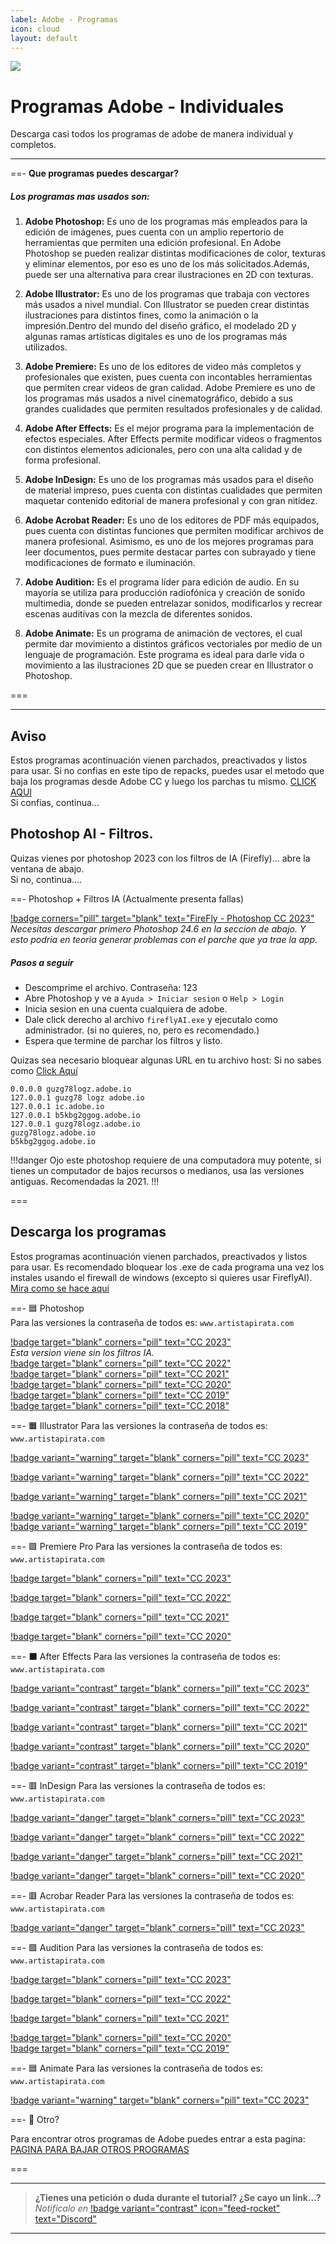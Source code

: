 ```yaml
---
label: Adobe - Programas
icon: cloud
layout: default
---
```


![](https://i.postimg.cc/hj85qPgG/Adobe-programas.png)
# Programas Adobe - Individuales
Descarga casi todos los programas de adobe de manera individual y completos.

---

==- **Que programas puedes descargar?**

##### Los programas mas usados son:

1. **Adobe Photoshop:**
Es uno de los programas más empleados para la edición de imágenes, pues cuenta con un amplio repertorio de herramientas que permiten una edición profesional.
En Adobe Photoshop se pueden realizar distintas modificaciones de color, texturas y eliminar elementos, por eso es uno de los más solicitados.Además, puede ser una alternativa para crear ilustraciones en 2D con texturas.


2. **Adobe Illustrator:**
Es uno de los programas que trabaja con vectores más usados a nivel mundial.
Con Illustrator se pueden crear distintas ilustraciones para distintos fines, como la animación o la impresión.Dentro del mundo del diseño gráfico, el modelado 2D y algunas ramas artísticas digitales es uno de los programas más utilizados.


3. **Adobe Premiere:**
Es uno de los editores de video más completos y profesionales que existen, pues cuenta con incontables herramientas que permiten crear videos de gran calidad.
Adobe Premiere es uno de los programas más usados a nivel cinematográfico, debido a sus grandes cualidades que permiten resultados profesionales y de calidad.


4. **Adobe After Effects:**
Es el mejor programa para la implementación de efectos especiales.
After Effects permite modificar videos o fragmentos con distintos elementos adicionales, pero con una alta calidad y de forma profesional.


5. **Adobe InDesign:**
Es uno de los programas más usados para el diseño de material impreso, pues cuenta con distintas cualidades que permiten maquetar contenido editorial de manera profesional y con gran nitidez.

 
6. **Adobe Acrobat Reader:**
Es uno de los editores de PDF más equipados, pues cuenta con distintas funciones que permiten modificar archivos de manera profesional. Asimismo, es uno de los mejores programas para leer documentos, pues permite destacar partes con subrayado y tiene modificaciones de formato e iluminación.


8. **Adobe Audition:**
Es el programa líder para edición de audio. En su mayoría se utiliza para producción radiofónica y creación de sonido multimedia, donde se pueden entrelazar sonidos, modificarlos y recrear escenas auditivas con la mezcla de diferentes sonidos.

 
9. **Adobe Animate:**
Es un programa de animación de vectores, el cual permite dar movimiento a distintos gráficos vectoriales por medio de un lenguaje de programación. Este programa es ideal para darle vida o movimiento a las ilustraciones 2D que se pueden crear en Illustrator o Photoshop. 

===

---

## Aviso

Estos programas acontinuación vienen parchados, preactivados y listos para usar.
Si no confias en este tipo de repacks, puedes usar el metodo que baja los programas desde Adobe CC y luego los parchas tu mismo.
[CLICK AQUI](/tutoriales/adobeCC.md)      
Si confias, continua...

## Photoshop AI - Filtros.

Quizas vienes por photoshop 2023 con los filtros de IA (Firefly)... abre la ventana de abajo.    
Si no, continua....

==- Photoshop + Filtros IA (Actualmente presenta fallas)

[!badge corners="pill" target="blank" text="FireFly - Photoshop CC 2023"](https://pesktop.com/en/windows/adobe-firefly-for-adobe-photoshop)     
*Necesitas descargar primero Photoshop 24.6 en la seccion de abajo. Y esto podria en teoria generar problemas con el parche que ya trae la app.*    

##### **Pasos a seguir**

- Descomprime el archivo. Contraseña: 123
- Abre Photoshop y ve a `Ayuda > Iniciar sesion` o `Help > Login`
- Inicia sesion en una cuenta cualquiera de adobe.
- Dale click derecho al archivo `fireflyAI.exe` y ejecutalo como administrador. (si no quieres, no, pero es recomendado.)
- Espera que termine de parchar los filtros y listo.       

Quizas sea necesario bloquear algunas URL en tu archivo host: Si no sabes como [Click Aquí](https://www.ionos.es/digitalguide/servidores/configuracion/archivo-hosts/#:~:text=los%20sistemas%20débiles.-,Así%20editas%20el%20archivo%20hosts,XP%2C%207%2C%208%20y%2010&text=Selecciona%20la%20opción%20“Ejecutar%20como,podrás%20modificar%20el%20archivo%20hosts.)

```
0.0.0.0 guzg78logz.adobe.io 
127.0.0.1 guzg78 logz adobe.io 
127.0.0.1 ic.adobe.io
127.0.0.1 b5kbg2ggog.adobe.io 
127.0.0.1 guzg78logz.adobe.io 
guzg78logz.adobe.io
b5kbg2ggog.adobe.io

``` 

!!!danger
Ojo este photoshop requiere de una computadora muy potente, si tienes un computador de bajos recursos o medianos, usa las versiones antiguas. Recomendadas la 2021.
!!!

===

## Descarga los programas

Estos programas acontinuación vienen parchados, preactivados y listos para usar. Es recomendado bloquear los .exe de cada programa una vez los instales usando el firewall de windows (excepto si quieres usar FireflyAI). [Mira como se hace aqui](https://www.xataka.com/basics/como-bloquear-el-acceso-a-internet-a-una-aplicacion-con-el-firewall-de-windows#:~:text=Bloquear%20el%20acceso%20a%20Internet%20de%20una%20aplicación%20que%20ya,acceso%20a%20Internet%20por%20completo.)

==- 🟦 Photoshop     
Para las versiones la contraseña de todos es: `www.artistapirata.com`       
      
[!badge target="blank" corners="pill" text="CC 2023"](https://disq.us/url?url=https%3A%2F%2Fwww.mediafire.com%2Ffile_premium%2Fdfbjnli6gkfgo2g%2FWIN_APS_V24.6.0.573.rar%2Ffile%3ALkujnKzNBELkkXfmCZxkLXtxYmA&cuid=4208103)        
*Esta version viene sin los filtros IA.*       
[!badge target="blank" corners="pill" text="CC 2022"](https://disq.us/url?url=https%3A%2F%2Fwww.mediafire.com%2Ffile%2Fyp0f1r4j0d6r21b%2FWIN_APS_V23.5.0.669_AP_ZNT.rar%2Ffile%3Asa9zMJb198iceDCybhEHp-TnIXw&cuid=4208103)            
[!badge target="blank" corners="pill" text="CC 2021"](https://disq.us/url?url=https%3A%2F%2Fwww.mediafire.com%2Ffile%2Fkew510adp462kyy%2FWIN_APS_V22.5.8.998_AP_ZNT.rar%2Ffile%3AGU54grbZPWIMzy-XsSUD0g0pWho&cuid=4208103)              
[!badge target="blank" corners="pill" text="CC 2020"](http://disq.us/url?url=http%3A%2F%2Fwww.mediafire.com%2Ffile%2F732cz8arne5nlda%2FPSCC2K21.21.2.4.WIN.AP.ZNT.rar%3AKFIXEo7XoBONQly5Bs_BOWP-CAE&cuid=4208103)             
[!badge target="blank" corners="pill" text="CC 2019"](http://disq.us/url?url=http%3A%2F%2Fwww.mediafire.com%2Ffile%2Fos10tbcyzp1khd3%2FWIN_APS_2K19_V20_AP_ZNT.rar%2Ffile%3ACIztKcBJmhs6bA_bgUfqev_zNs0&cuid=4208103)               
[!badge target="blank" corners="pill" text="CC 2018"](http://disq.us/url?url=http%3A%2F%2Fbit.ly%2F2DsSPcR%3A__bJC5iOIXVUl3VXXU9WwDrCUUI&cuid=4208103)

==- 🟧 Illustrator
Para las versiones la contraseña de todos es: `www.artistapirata.com`       

[!badge variant="warning" target="blank" corners="pill" text="CC 2023"](https://disq.us/url?url=https%3A%2F%2Fwww.mediafire.com%2Ffile%2F5rl1r0jq3yxqa8n%2FWIN_AAI_V27.1.0.189_AP_ZNT.rar%2Ffile%3ACeK6gVRz3AAB-9xzySKqvv1IYrs&cuid=4208103)        

[!badge variant="warning" target="blank" corners="pill" text="CC 2022"](https://disq.us/url?url=https%3A%2F%2Fwww.mediafire.com%2Ffile%2Fr4pb4iocxtmkapm%2FWIN_AAI_V26.5.0.223_AP_ZNT.rar%2Ffile%3AtybK_260rmaooXQoz93gntZBRY8&cuid=4208103)         

[!badge variant="warning" target="blank" corners="pill" text="CC 2021"](https://disq.us/url?url=https%3A%2F%2Fwww.mediafire.com%2Ffile%2Fmma6fhd8bcbmbkw%2FWIN_AAI_V25.4.1.498_AP_ZNT.rar%2Ffile%3A4Cxz7nNNTniZonVn6oz1Edklp9A&cuid=4208103)     

[!badge variant="warning" target="blank" corners="pill" text="CC 2020"](http://disq.us/url?url=http%3A%2F%2Fwww.mediafire.com%2Ffile%2Fg7sgg5fmjamqjrl%2FAI24.3.0.WIN.AP.ZNT.rar%2Ffile%3AkmpvK5tWrbBH7fSVniMMpT5ojSU&cuid=4208103)      
[!badge variant="warning" target="blank" corners="pill" text="CC 2019"](http://disq.us/url?url=http%3A%2F%2Fwww.mediafire.com%2Ffile%2F2dl03gyj62tknn8%2FWIN_AI_2K19_V23.1_AP_ZNT.rar%2Ffile%3A38QUK9JDZ7dXDpZ-zsqGTYYhnlE&cuid=4208103)       

==- 🟪 Premiere Pro
Para las versiones la contraseña de todos es: `www.artistapirata.com`       

[!badge target="blank" corners="pill" text="CC 2023"](https://disq.us/url?url=https%3A%2F%2Fwww.mediafire.com%2Ffile%2Fvxho87az9vftx32%2FWIN_APR_V23.5.0.56_AP_ZNT.rar%2Ffile%3Aptw6JuFzPinQZqxuyBcDLTNuP3c&cuid=4208103)       

[!badge target="blank" corners="pill" text="CC 2022"](https://disq.us/url?url=https%3A%2F%2Fwww.mediafire.com%2Ffile%2Fqs365zx4kjnpfhf%2FWIN_APR_V22.6.2.2_AP_ZNT.rar%2Ffile%3AE7PwqjtfITgWaB5kV8vHbiqL-f0&cuid=4208103)      

[!badge target="blank" corners="pill" text="CC 2021"](https://disq.us/url?url=https%3A%2F%2Fwww.mediafire.com%2Ffile%2F4y56b8a4q331s91%2FWIN_APR_V15.4.1.6_AP_ZNT.rar%2Ffile%3ARwGHXBK7xF466gkE4xJsr45_0dg&cuid=4208103)      

[!badge target="blank" corners="pill" text="CC 2020"](https://disq.us/url?url=https%3A%2F%2Fwww.mediafire.com%2Ffile%2Fhcjo00k3pqyx2xv%2FWIN_APP_V14.9.0.52_AP_ZNT.rar%2Ffile%3A7Ka5YX9QP6TOfgeywkQR7Ht9S5M&cuid=4208103)

==- ⬛ After Effects
Para las versiones la contraseña de todos es: `www.artistapirata.com`      

[!badge variant="contrast" target="blank" corners="pill" text="CC 2023"](https://disq.us/url?url=https%3A%2F%2Fwww.mediafire.com%2Ffile%2Fohfv2ixhcjsdmsc%2FWIN_AAE_V23.5.0.52_AP_ZNT.rar%2Ffile%3AfUbiPHY2UqCRNTbUai3I8kHIgQ4&cuid=4208103)       

[!badge variant="contrast" target="blank" corners="pill" text="CC 2022"](https://disq.us/url?url=https%3A%2F%2Fwww.mediafire.com%2Ffile%2Fd9qd6h6ghnbn5u2%2FWIN_AAE_V22.6.0.64_AP_ZNT.rar%2Ffile%3ASknbJyGOL1pMmKQCKbFVquMzQuE&cuid=4208103)       

[!badge variant="contrast" target="blank" corners="pill" text="CC 2021"](https://disq.us/url?url=https%3A%2F%2Fwww.mediafire.com%2Ffile%2Ftj269xrrx4tzso5%2FWIN_AAE_V18.4.1.4_AP_ZNT.rar%2Ffile%3ATmsc-2wKRTtj53s3d-o7Yz6RGm8&cuid=4208103)       

[!badge variant="contrast" target="blank" corners="pill" text="CC 2020"](https://disq.us/url?url=https%3A%2F%2Fwww.mediafire.com%2Ffile%2Fj3yd5l42is8ukcb%2FWIN_AAE_V17.7.0.45_AP_ZNT.rar%2Ffile%3AUSrJHPkPPM-woxclwtXS-8azI2I&cuid=4208103)       

[!badge variant="contrast" target="blank" corners="pill" text="CC 2019"](https://disq.us/url?url=https%3A%2F%2Fdrive.google.com%2Ffile%2Fd%2F1NaWnqz9AEVsEyXQDkMc8hV6w1DECwkT6%2Fview%3ASCaCYssF9mfMiF3LV5v4PcWqUCA&cuid=4208103)

==- 🟥 InDesign
Para las versiones la contraseña de todos es: `www.artistapirata.com`      

[!badge variant="danger" target="blank" corners="pill" text="CC 2023"](https://disq.us/url?url=https%3A%2F%2Fwww.mediafire.com%2Ffile_premium%2Fafnyqvp3sop09b0%2FWIN_AID_V18.5.0.57_AP_ZNT.rar%2Ffile%3AhUpdmYFPPWTjVIKN5xktG_Ys0ME&cuid=4208103)        

[!badge variant="danger" target="blank" corners="pill" text="CC 2022"](https://disq.us/url?url=https%3A%2F%2Fwww.mediafire.com%2Ffile%2F222hhlx2osn2xf9%2FWIN_AID_V17.4.0.51_AP_ZNT.rar%2Ffile%3AZ_c41JUEULpUpLCXTMFRi246wPQ&cuid=4208103)       

[!badge variant="danger" target="blank" corners="pill" text="CC 2021"](https://disq.us/url?url=https%3A%2F%2Fwww.mediafire.com%2Ffile%2Fxqefkei2bqwm5j4%2FWIN_AID_V16.4.0.55_AP_ZNT.rar%2Ffile%3AZkmXOrtvvJgxoLXAWOOUFluuqNI&cuid=4208103)         

[!badge variant="danger" target="blank" corners="pill" text="CC 2020"](http://disq.us/url?url=http%3A%2F%2Fwww.mediafire.com%2Ffile%2Fxi8ye7vb5oqafuv%2FID2K20.15.1.2.WIN.AP.ZNT.rar%2Ffile%3A2Ntdg9wjCyHi-5pVLzzYG5Vj5aY&cuid=4208103)

==- 🟥 Acrobar Reader
Para las versiones la contraseña de todos es: `www.artistapirata.com`      

[!badge variant="danger" target="blank" corners="pill" text="CC 2023"](https://disq.us/url?url=https%3A%2F%2Fwww.mediafire.com%2Ffile%2Ftfogsmbw95lf661%2FWIN_AADC_V2023.003.20244_AP_ZNT.rar%2Ffile%3AOiFQ16N7Utbu5QvbOpH-A8w2PI4&cuid=4208103)

==- 🟪 Audition
Para las versiones la contraseña de todos es: `www.artistapirata.com`        

[!badge target="blank" corners="pill" text="CC 2023"](https://disq.us/url?url=https%3A%2F%2Fwww.mediafire.com%2Ffile%2Fz3kb0pbnpynkfjy%2FWIN_AAU_V23.5.0.48_AP_ZNT.rar%2Ffile%3AvSJqu-lQsv6IWA0MT8lHFJ0NjUk&cuid=4208103)       

[!badge target="blank" corners="pill" text="CC 2022"](https://disq.us/url?url=https%3A%2F%2Fwww.mediafire.com%2Ffile%2Fy8i95ompzrvl8w5%2FWIN_AAU_V22.6.0.66_AP_ZNT.rar%2Ffile%3Ae8aFkXA98O5wqcEm0q-5mm_gxx0&cuid=4208103)      

[!badge target="blank" corners="pill" text="CC 2021"](https://disq.us/url?url=https%3A%2F%2Fwww.mediafire.com%2Ffile%2Fksfjaasazdff0ik%2FWIN_AAU_V14.4.0.38_AP_ZNT.rar%2Ffile%3AyA-WuJ5G_DXOKTfxdUeSP-9VR4A&cuid=4208103)       

[!badge target="blank" corners="pill" text="CC 2020"](http://disq.us/url?url=http%3A%2F%2Fwww.mediafire.com%2Ffile%2F68jkuwwkilj77a9%2FWIN_AAU_2K21_V13_AP_ZNT.rar%2Ffile%3ADpwvlA5vRIui2NG4mXjNeOyMCAQ&cuid=4208103)       
[!badge target="blank" corners="pill" text="CC 2019"](https://disq.us/url?url=https%3A%2F%2Fwww.mediafire.com%2Ffile%2Foxy5tc86uw6cksh%2FAUD.CC.2K19.12.1.3.10.WIN.AP.ZENTINELS.rar%2Ffile%3AkX8H7R7gHTLITVce_Ft6_pDXa9Y&cuid=4208103)

==- 🟦 Animate
Para las versiones la contraseña de todos es: `www.artistapirata.com`       

[!badge variant="warning" target="blank" corners="pill" text="CC 2023"](https://disq.us/url?url=https%3A%2F%2Fwww.mediafire.com%2Ffile_premium%2Fl8b5rykunq7daub%2FWIN_AAN_V23.0.2.103_AP_ZNT.rar%2Ffile%3A89PqTt1cpo7nnUyoS_HNLUnIm74&cuid=4208103)

==- 👀 Otro? 

Para encontrar otros programas de Adobe puedes entrar a esta pagina: [PAGINA PARA BAJAR OTROS PROGRAMAS](https://www.artistapirata.com/?s=adobe)

===

---

> **¿Tienes una petición o duda durante el tutorial? ¿Se cayo un link...?**       
> *Notificalo en* [!badge variant="contrast" icon="feed-rocket" text="Discord"](https://discord.gg/hVKeY3uEru) 

---